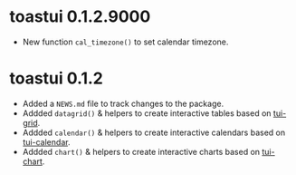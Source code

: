 # toastui 0.1.2.9000

* New function `cal_timezone()` to set calendar timezone.



# toastui 0.1.2

* Added a `NEWS.md` file to track changes to the package.
* Addded `datagrid()` & helpers to create interactive tables based on [tui-grid](https://ui.toast.com/tui-grid).
* Addded `calendar()` & helpers to create interactive calendars based on [tui-calendar](https://ui.toast.com/tui-calendar).
* Addded `chart()` & helpers to create interactive charts based on [tui-chart](https://ui.toast.com/tui-chart).
